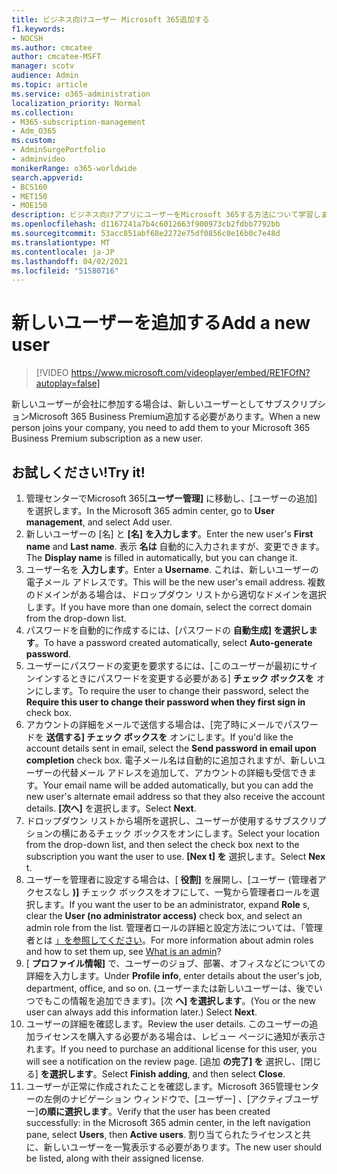 ```yaml
---
title: ビジネス向けユーザー Microsoft 365追加する
f1.keywords:
- NOCSH
ms.author: cmcatee
author: cmcatee-MSFT
manager: scotv
audience: Admin
ms.topic: article
ms.service: o365-administration
localization_priority: Normal
ms.collection:
- M365-subscription-management
- Adm_O365
ms.custom:
- AdminSurgePortfolio
- adminvideo
monikerRange: o365-worldwide
search.appverid:
- BCS160
- MET150
- MOE150
description: ビジネス向けアプリにユーザーをMicrosoft 365する方法について学習します。
ms.openlocfilehash: d1167241a7b4c6012663f900973cb2fdbb7792bb
ms.sourcegitcommit: 53acc851abf68e2272e75df0856c0e16b0c7e48d
ms.translationtype: MT
ms.contentlocale: ja-JP
ms.lasthandoff: 04/02/2021
ms.locfileid: "51580716"
---
```

# <a name="add-a-new-user"></a><span data-ttu-id="d9698-103">新しいユーザーを追加する</span><span class="sxs-lookup"><span data-stu-id="d9698-103">Add a new user</span></span>

> [!VIDEO https://www.microsoft.com/videoplayer/embed/RE1FOfN?autoplay=false]

<span data-ttu-id="d9698-104">新しいユーザーが会社に参加する場合は、新しいユーザーとしてサブスクリプションMicrosoft 365 Business Premium追加する必要があります。</span><span class="sxs-lookup"><span data-stu-id="d9698-104">When a new person joins your company, you need to add them to your Microsoft 365 Business Premium subscription as a new user.</span></span>

## <a name="try-it"></a><span data-ttu-id="d9698-105">お試しください!</span><span class="sxs-lookup"><span data-stu-id="d9698-105">Try it!</span></span>

1. <span data-ttu-id="d9698-106">管理センターでMicrosoft 365[**ユーザー管理]** に移動し、[ユーザーの追加] を選択します。</span><span class="sxs-lookup"><span data-stu-id="d9698-106">In the Microsoft 365 admin center, go to **User management**, and select Add user.</span></span>
1. <span data-ttu-id="d9698-107">新しいユーザーの [名] と **[名]** **を入力します**。</span><span class="sxs-lookup"><span data-stu-id="d9698-107">Enter the new user's **First name** and **Last name**.</span></span> <span data-ttu-id="d9698-108">表示 **名は** 自動的に入力されますが、変更できます。</span><span class="sxs-lookup"><span data-stu-id="d9698-108">The **Display name** is filled in automatically, but you can change it.</span></span>
1. <span data-ttu-id="d9698-109">ユーザー名を **入力します**。</span><span class="sxs-lookup"><span data-stu-id="d9698-109">Enter a **Username**.</span></span> <span data-ttu-id="d9698-110">これは、新しいユーザーの電子メール アドレスです。</span><span class="sxs-lookup"><span data-stu-id="d9698-110">This will be the new user's email address.</span></span> <span data-ttu-id="d9698-111">複数のドメインがある場合は、ドロップダウン リストから適切なドメインを選択します。</span><span class="sxs-lookup"><span data-stu-id="d9698-111">If you have more than one domain, select the correct domain from the drop-down list.</span></span>
1. <span data-ttu-id="d9698-112">パスワードを自動的に作成するには、[パスワードの **自動生成] を選択します**。</span><span class="sxs-lookup"><span data-stu-id="d9698-112">To have a password created automatically, select **Auto-generate password**.</span></span>
1. <span data-ttu-id="d9698-113">ユーザーにパスワードの変更を要求するには、[このユーザーが最初にサインインするときにパスワードを変更する必要がある] **チェック ボックスを** オンにします。</span><span class="sxs-lookup"><span data-stu-id="d9698-113">To require the user to change their password, select the **Require this user to change their password when they first sign in** check box.</span></span>
1. <span data-ttu-id="d9698-114">アカウントの詳細をメールで送信する場合は、[完了時にメールでパスワードを **送信する] チェック ボックスを** オンにします。</span><span class="sxs-lookup"><span data-stu-id="d9698-114">If you'd like the account details sent in email, select the **Send password in email upon completion** check box.</span></span> <span data-ttu-id="d9698-115">電子メール名は自動的に追加されますが、新しいユーザーの代替メール アドレスを追加して、アカウントの詳細も受信できます。</span><span class="sxs-lookup"><span data-stu-id="d9698-115">Your email name will be added automatically, but you can add the new user's alternate email address so that they also receive the account details.</span></span> <span data-ttu-id="d9698-116">**[次へ]** を選択します。</span><span class="sxs-lookup"><span data-stu-id="d9698-116">Select **Next**.</span></span>
1. <span data-ttu-id="d9698-117">ドロップダウン リストから場所を選択し、ユーザーが使用するサブスクリプションの横にあるチェック ボックスをオンにします。</span><span class="sxs-lookup"><span data-stu-id="d9698-117">Select your location from the drop-down list, and then select the check box next to the subscription you want the user to use.</span></span> <span data-ttu-id="d9698-118">**[Nex t] を** 選択します。</span><span class="sxs-lookup"><span data-stu-id="d9698-118">Select **Nex** t.</span></span>
1. <span data-ttu-id="d9698-119">ユーザーを管理者に設定する場合は、[ **役割]** を展開し、[ユーザー (管理者アクセスなし **)]** チェック ボックスをオフにして、一覧から管理者ロールを選択します。</span><span class="sxs-lookup"><span data-stu-id="d9698-119">If you want the user to be an administrator, expand **Role** s, clear the **User (no administrator access)** check box, and select an admin role from the list.</span></span> <span data-ttu-id="d9698-120">管理者ロールの詳細と設定方法については、「管理者とは [」を参照してください](what-is-admin.md)。</span><span class="sxs-lookup"><span data-stu-id="d9698-120">For more information about admin roles and how to set them up, see [What is an admin](what-is-admin.md)?</span></span>
1. <span data-ttu-id="d9698-121">[ **プロファイル情報]** で、ユーザーのジョブ、部署、オフィスなどについての詳細を入力します。</span><span class="sxs-lookup"><span data-stu-id="d9698-121">Under **Profile info**, enter details about the user's job, department, office, and so on.</span></span> <span data-ttu-id="d9698-122">(ユーザーまたは新しいユーザーは、後でいつでもこの情報を追加できます)。[次 **へ] を選択します**。</span><span class="sxs-lookup"><span data-stu-id="d9698-122">(You or the new user can always add this information later.) Select **Next**.</span></span>
1. <span data-ttu-id="d9698-123">ユーザーの詳細を確認します。</span><span class="sxs-lookup"><span data-stu-id="d9698-123">Review the user details.</span></span> <span data-ttu-id="d9698-124">このユーザーの追加ライセンスを購入する必要がある場合は、レビュー ページに通知が表示されます。</span><span class="sxs-lookup"><span data-stu-id="d9698-124">If you need to purchase an additional license for this user, you will see a notification on the review page.</span></span> <span data-ttu-id="d9698-125">[追加 **の完了] を** 選択し、[閉じる] **を選択します**。</span><span class="sxs-lookup"><span data-stu-id="d9698-125">Select **Finish adding**, and then select **Close**.</span></span>
1. <span data-ttu-id="d9698-126">ユーザーが正常に作成されたことを確認します。Microsoft 365管理センターの左側のナビゲーション ウィンドウで、[ユーザー] 、[アクティブユーザー]**の順に選択します**。</span><span class="sxs-lookup"><span data-stu-id="d9698-126">Verify that the user has been created successfully: in the Microsoft 365 admin center, in the left navigation pane, select **Users**, then **Active users**.</span></span> <span data-ttu-id="d9698-127">割り当てられたライセンスと共に、新しいユーザーを一覧表示する必要があります。</span><span class="sxs-lookup"><span data-stu-id="d9698-127">The new user should be listed, along with their assigned license.</span></span>